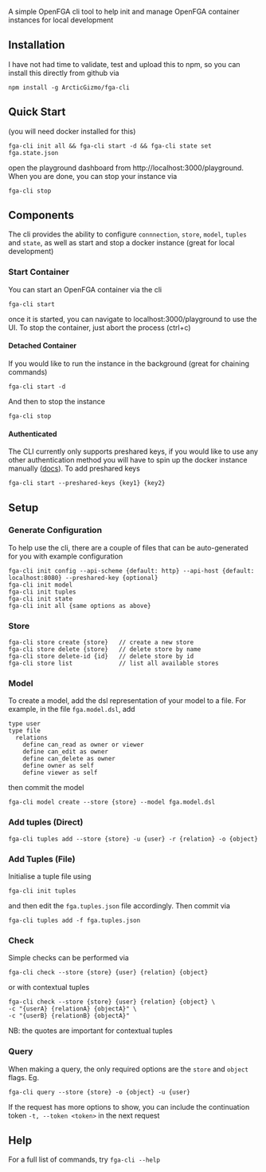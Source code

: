 A simple OpenFGA cli tool to help init and manage OpenFGA container instances for local development

## Installation
I have not had time to validate, test and upload this to npm, so you can install this directly from github via
```
npm install -g ArcticGizmo/fga-cli
```

## Quick Start
(you will need docker installed for this)
```
fga-cli init all && fga-cli start -d && fga-cli state set fga.state.json
```
open the playground dashboard from http://localhost:3000/playground. When you are done, you can stop your instance via
```
fga-cli stop
```

## Components
The cli provides the ability to configure `connnection`, `store`, `model`, `tuples` and `state`, as well as start and stop a docker instance (great for local development)

### Start Container
You can start an OpenFGA container via the cli
```
fga-cli start
```

once it is started, you can navigate to localhost:3000/playground to use the UI. To stop the container, just abort the process (ctrl+c)

#### Detached Container
If you would like to run the instance in the background (great for chaining commands)
```
fga-cli start -d
```
And then to stop the instance
```
fga-cli stop
```

#### Authenticated
The CLI currently only supports preshared keys, if you would like to use any other authentication method you will have to spin up the docker instance manually ([docs](https://openfga.dev/docs/getting-started/setup-openfga#configuring-the-server)). To add preshared keys
```
fga-cli start --preshared-keys {key1} {key2}
```

## Setup

### Generate Configuration
To help use the cli, there are a couple of files that can be auto-generated for you with example configuration
```
fga-cli init config --api-scheme {default: http} --api-host {default: localhost:8080} --preshared-key {optional}
fga-cli init model
fga-cli init tuples
fga-cli init state
fga-cli init all {same options as above}
```

### Store
```
fga-cli store create {store}   // create a new store
fga-cli store delete {store}   // delete store by name
fga-cli store delete-id {id}   // delete store by id
fga-cli store list             // list all available stores
```

### Model
To create a model, add the dsl representation of your model to a file. For example, in the file `fga.model.dsl`, add
```
type user
type file
  relations
    define can_read as owner or viewer
    define can_edit as owner
    define can_delete as owner
    define owner as self
    define viewer as self
```

then commit the model

```
fga-cli model create --store {store} --model fga.model.dsl
```

### Add tuples (Direct)
```
fga-cli tuples add --store {store} -u {user} -r {relation} -o {object}
```

### Add Tuples (File)
Initialise a tuple file using
```
fga-cli init tuples
```
and then edit the `fga.tuples.json` file accordingly. Then commit via
```
fga-cli tuples add -f fga.tuples.json
```

### Check
Simple checks can be performed via
```
fga-cli check --store {store} {user} {relation} {object}
```
or with contextual tuples
```
fga-cli check --store {store} {user} {relation} {object} \
-c "{userA} {relationA} {objectA}" \
-c "{userB} {relationB} {objectA}"
```
NB: the quotes are important for contextual tuples


### Query
When making a query, the only required options are the `store` and `object` flags. Eg.
```
fga-cli query --store {store} -o {object} -u {user}
```

If the request has more options to show, you can include the continuation token `-t, --token <token>` in the next request


## Help
For a full list of commands, try
```fga-cli --help```

